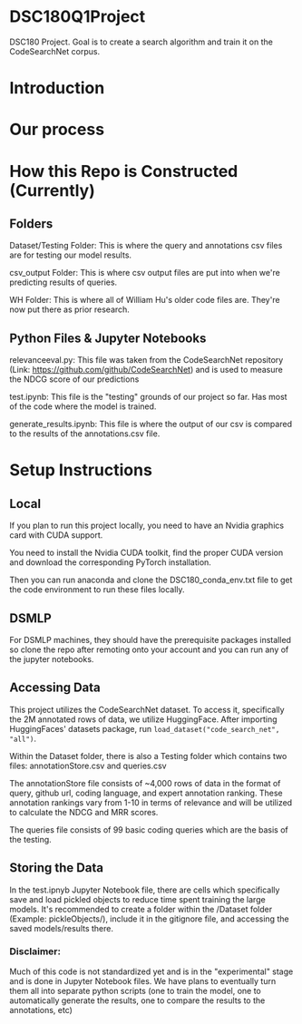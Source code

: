 # DSC180Q1Project
DSC180 Project. Goal is to create a search algorithm and train it on the CodeSearchNet corpus. 

# Introduction

# Our process

# How this Repo is Constructed (Currently)

## Folders

Dataset/Testing Folder: This is where the query and annotations csv files are for testing our model results.

csv_output Folder: This is where csv output files are put into when we're predicting results of queries.

WH Folder: This is where all of William Hu's older code files are. They're now put there as prior research. 

## Python Files & Jupyter Notebooks

relevanceeval.py: This file was taken from the CodeSearchNet repository (Link: https://github.com/github/CodeSearchNet) and is used to measure the NDCG score of our predictions

test.ipynb: This file is the "testing" grounds of our project so far. Has most of the code where the model is trained.

generate_results.ipynb: This file is where the output of our csv is compared to the results of the annotations.csv file.

# Setup Instructions

## Local

If you plan to run this project locally, you need to have an Nvidia graphics card with CUDA support. 

You need to install the Nvidia CUDA toolkit, find the proper CUDA version and download the corresponding PyTorch installation.

Then you can run anaconda and clone the DSC180_conda_env.txt file to get the code environment to run these files locally.

## DSMLP

For DSMLP machines, they should have the prerequisite packages installed so clone the repo after remoting onto your account and you can run any of the jupyter notebooks. 

## Accessing Data

This project utilizes the CodeSearchNet dataset. To access it, specifically the 2M annotated rows of data, we utilize HuggingFace. After importing HuggingFaces' datasets package, run ```load_dataset("code_search_net", "all")```. 

Within the Dataset folder, there is also a Testing folder which contains two files: annotationStore.csv and queries.csv

The annotationStore file consists of ~4,000 rows of data in the format of query, github url, coding language, and expert annotation ranking. These annotation rankings vary from 1-10 in terms of relevance and will be utilized to calculate the NDCG and MRR scores. 

The queries file consists of 99 basic coding queries which are the basis of the testing. 

## Storing the Data

In the test.ipnyb Jupyter Notebook file, there are cells which specifically save and load pickled objects to reduce time spent training the large models. It's recommended to create a folder within the /Dataset folder (Example: pickleObjects/), include it in the gitignore file, and accessing the saved models/results there. 

### Disclaimer:

Much of this code is not standardized yet and is in the "experimental" stage and is done in Jupyter Notebook files. We have plans to eventually turn them all into separate python scripts (one to train the model, one to automatically generate the results, one to compare the results to the annotations, etc)

